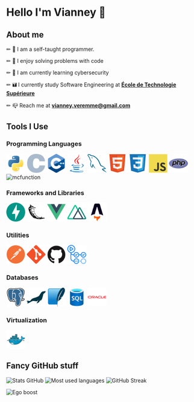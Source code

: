 # Hello I'm Vianney 👋

## About me

✏ 💽 I am a self-taught programmer.

✏ 🧩 I enjoy solving problems with code

✏ 🔐 I am currently learning cybersecurity

✏ 🖬 I currently study Software Engineering at [**École de Technologie Supérieure**](https://www.etsmtl.ca/en/)

✏ 📪 Reach me at **[vianney.veremme@gmail.com](mailto:vianney.veremme+githubprofile@gmail.com)**

## Tools I Use

### Programming Languages

<p align="left">
    <img height="50" title="Python" alt="python" src="https://github.com/devicons/devicon/blob/master/icons/python/python-original.svg">
    <img height="50" title="C" alt="C" src="https://github.com/devicons/devicon/blob/master/icons/c/c-original.svg">
    <img height="50" title="C++" alt="C++" src="https://github.com/devicons/devicon/blob/master/icons/cplusplus/cplusplus-original.svg">
    <img height="50" title="Java" alt="Java" src="https://github.com/devicons/devicon/blob/master/icons/java/java-original.svg">
    <img height="50" title="MySQL" alt="MySQL" src="https://github.com/devicons/devicon/blob/master/icons/mysql/mysql-original.svg">
    <img height="50" title="HTML" alt="HTML" src="https://github.com/devicons/devicon/blob/master/icons/html5/html5-original.svg">
    <img height="50" title="CSS" alt="CSS" src="https://github.com/devicons/devicon/blob/master/icons/css3/css3-original.svg">
    <img height="50" title="JavaScript" alt="JavaScript" src="https://github.com/devicons/devicon/blob/master/icons/javascript/javascript-original.svg">
    <img height="50" title="PHP" alt="PHP" src="https://github.com/devicons/devicon/blob/master/icons/php/php-original.svg">
    <img height="50" title="MCFunction" alt="mcfunction" src="https://static.wikia.nocookie.net/minecraft_gamepedia/images/5/5b/Command_Block_Texture_Reveal.png/revision/latest/scale-to-width-down/100?cb=20230614040632">
</p>

### Frameworks and Libraries

<p align="left">
    <img height="50" title="FastAPI" alt="FastAPI" src="https://github.com/devicons/devicon/blob/master/icons/fastapi/fastapi-original.svg">
    <img height="50" title="Flask" alt="Flask" src="https://github.com/devicons/devicon/blob/master/icons/flask/flask-original.svg">
    <img height="50" title="Vue.js" alt="Vue.js" src="https://github.com/devicons/devicon/blob/master/icons/vuejs/vuejs-original.svg">
    <img height="50" title="Nuxt.js" alt="Nuxt.js" src="https://github.com/devicons/devicon/blob/master/icons/nuxtjs/nuxtjs-original.svg">
    <img height="50" title="Astro" alt="Astro" src="https://github.com/devicons/devicon/blob/master/icons/astro/astro-original.svg">
</p>

### Utilities

<p align="left">
    <img height="50" title="Postman" alt="Postman" src="https://github.com/devicons/devicon/blob/master/icons/postman/postman-original.svg">
    <img height="50" title="Git" alt="Git" src="https://github.com/devicons/devicon/blob/master/icons/git/git-original.svg">
    <img height="50" title="GitHub" alt="GitHub" src="https://github.com/devicons/devicon/blob/master/icons/github/github-original.svg">
    <img height="50" title="GitHub Actions" alt="GitHub Actions" src="https://github.com/devicons/devicon/blob/master/icons/githubactions/githubactions-original.svg">
</p>

### Databases

<p align="left">
    <img height="50" title="PostgreSQL" alt="PostgreSQL" src="https://github.com/devicons/devicon/blob/master/icons/postgresql/postgresql-original.svg">
    <img height="50" title="MariaDB" alt="MariaDB" src="https://github.com/devicons/devicon/blob/master/icons/mariadb/mariadb-original.svg">
    <img height="50" title="SQLite" alt="SQLite" src="https://github.com/devicons/devicon/blob/master/icons/sqlite/sqlite-original.svg">
    <img height="50" title="AzureSQLDB" alt="AzureSQLDB" src="https://github.com/devicons/devicon/blob/master/icons/azuresqldatabase/azuresqldatabase-original.svg">
    <img height="50" title="Oracle DB" alt="Oracle DB" src="https://github.com/devicons/devicon/blob/master/icons/oracle/oracle-original.svg">
</p>

### Virtualization

<p align="left">
    <img height="50" title="Docker" alt="Docker" src="https://github.com/devicons/devicon/blob/master/icons/docker/docker-original.svg">
</p>

## Fancy GitHub stuff

<!-- https://github.com/anuraghazra/github-readme-stats -->

![Stats GitHub](https://github-readme-stats.vercel.app/api?username=Vianpyro&hide=issues&show_icons=true&theme=github_dark_dimmed)
![Most used languages](https://github-readme-stats.vercel.app/api/top-langs/?username=Vianpyro&layout=compact&theme=github_dark_dimmed)
![GitHub Streak](https://github-readme-streak-stats.herokuapp.com/?user=vianpyro&theme=github_dark_dimmed)

![Ego boost](https://komarev.com/ghpvc/?username=Vianpyro&color=red)
